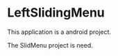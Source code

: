 LeftSlidingMenu
===============

This application is a android project.

The SlidMenu project is need.

